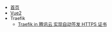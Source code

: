 * [首页](/)
* [Vue2](/vue/)
* Traefik
  * [Traefik in 腾讯云  实现自动签发 HTTPS 证书](/traefik/https/ "Traefik in 腾讯云  实现自动签发 HTTPS 证书")